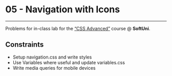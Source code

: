 # 05 - Navigation with Icons
------
Problems for in-class lab for the [“CSS Advanced”](https://softuni.bg/trainings/2259/css-advanced-march-2019) course @ **SoftUni**.


## Constraints
* Setup navigation.css and write styles
* Use Variables where useful and update variables.css
* Write media queries for mobile devices
